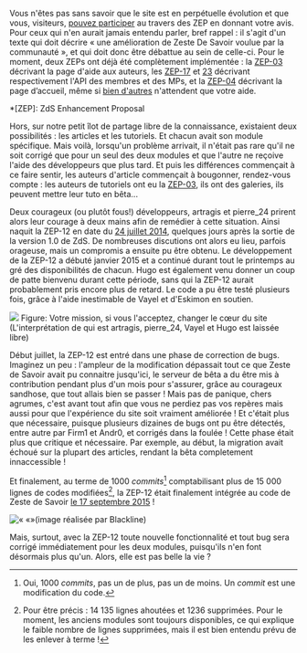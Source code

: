 Vous n'êtes pas sans savoir que le site est en perpétuelle évolution et que vous, visiteurs, [pouvez participer](https://zestedesavoir.com/forums/sujet/617/zep-01-role-et-fonctionnement-des-zep/) au travers des ZEP en donnant votre avis. Pour ceux qui n'en aurait jamais entendu parler, bref rappel : il s'agit d'un texte qui doit décrire « une amélioration de Zeste De Savoir voulue par la communauté », et qui doit donc être débattue au sein de celle-ci. Pour le moment, deux ZEPs ont déjà été complètement implémentée : la [ZEP-03](https://zestedesavoir.com/forums/sujet/666/zep-03-page-resumant-les-tutos-en-redaction/) décrivant la page d'aide aux auteurs, les [ZEP-17](https://zestedesavoir.com/forums/sujet/1365/zep-17-elaboration-de-lapi-des-membres/) et [23](https://zestedesavoir.com/forums/sujet/2211/zep-23-elaboration-de-lapi-des-mps/) décrivant respectivement l'API des membres et des MPs,  et la [ZEP-04](https://zestedesavoir.com/forums/sujet/669/zep-04-nouvelle-page-daccueil/) décrivant la page d’accueil, même si [bien d'autres](https://zestedesavoir.com/forums/sujets/tag/51/zep/) n'attendent que votre aide.

*[ZEP]: ZdS Enhancement Proposal

Hors, sur notre petit îlot de partage libre de la connaissance, existaient deux possibilités : les articles et les tutoriels. Et chacun avait son module spécifique. Mais voilà, lorsqu'un problème arrivait, il n'était pas rare qu'il ne soit corrigé que pour un seul des deux modules et que l'autre ne reçoive l'aide des développeurs que plus tard. Et puis les différences commençait à ce faire sentir, les auteurs d'article commençait à bougonner, rendez-vous compte : les auteurs de tutoriels ont eu la [ZEP-03](/contenus/aides/?type=tuto), ils ont des galeries, ils peuvent mettre leur tuto en bêta...

Deux courageux (ou plutôt fous!) développeurs, artragis et pierre_24 prirent alors leur courage à deux mains afin de remédier à cette situation. Ainsi naquit la ZEP-12 en date du [24 juillet 2014](https://zestedesavoir.com/forums/sujet/846/zep-12-refonte-du-principe-des-tutoriels-et-articles/), quelques jours après la sortie de la version 1.0 de ZdS. De nombreuses discutions ont alors eu lieu, parfois orageuse, mais un compromis a ensuite pu être obtenu. Le développement de la ZEP-12 a débuté janvier 2015 et a continué durant tout le printemps au gré des disponibilités de chacun. Hugo est également venu donner un coup de patte bienvenu durant cette période, sans qui la ZEP-12 aurait probablement pris encore plus de retard. Le code a pu être testé plusieurs fois, grâce à l'aide inestimable de Vayel et d'Eskimon en soutien.

![](http://img.maxisciences.com/greffe-d-organe/des-chirurgiens-britanniques-ont-greffe-un-coeur-qui-s-etait-arrete-a-un-patient-age-de-60-ans_69416_w460.jpg)
Figure: Votre mission, si vous l'acceptez, changer le cœur du site (L'interprétation de qui est artragis, pierre_24, Vayel et Hugo est laissée libre)

Début juillet, la ZEP-12 est entré dans une phase de correction de bugs. Imaginez un peu : l'ampleur de la modification dépassait tout ce que Zeste de Savoir avait pu connaitre jusqu'ici, le serveur de bêta a du être mis à contribution pendant plus d'un mois pour s'assurer, grâce au courageux sandhose, que tout allais bien se passer ! Mais pas de panique, chers agrumes, c'est avant tout afin que vous ne perdiez pas vos repères mais aussi pour que l'expérience du site soit vraiment améliorée ! Et c'était plus que nécessaire, puisque plusieurs dizaines de bugs ont pu être détectés, entre autre par Firm1 et Andr0, et corrigés dans la foulée ! Cette phase était plus que critique et nécessaire. Par exemple, au début, la migration avait échoué sur la plupart des articles, rendant la bêta completement innaccessible !

Et finalement, au terme de 1000 *commits*[^et_de_1000] comptabilisant plus de 15 000 lignes de codes modifiées[^lignes], la ZEP-12 était finalement intégrée au code de Zeste de Savoir [le 17 septembre 2015](https://github.com/zestedesavoir/zds-site/pull/2956#issuecomment-140724560) !

[^et_de_1000]: Oui, 1000 *commits*, pas un de plus, pas un de moins. Un *commit* est une modification du code.
[^lignes]: Pour être précis : 14 135 lignes ahoutées et 1236 supprimées. Pour le moment, les anciens modules sont toujours disponibles, ce qui explique le faible nombre de lignes supprimées, mais il est bien entendu prévu de les enlever à terme !

![« «»(image réalisée par Blackline)](https://zestedesavoir.com/media/galleries/877/6943c548-1a50-45e4-85de-e3967a0e4444.png.960x960_q85.png)

Mais, surtout, avec la ZEP-12 toute nouvelle fonctionnalité et tout bug sera corrigé immédiatement pour les deux modules, puisqu'ils n'en font désormais plus qu'un. Alors, elle est pas belle la vie ?


